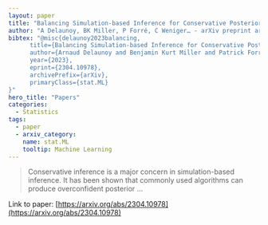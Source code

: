 ```yaml
---
layout: paper
title: "Balancing Simulation-based Inference for Conservative Posteriors"
author: "A Delaunoy, BK Miller, P Forré, C Weniger… - arXiv preprint arXiv …, 2023 - arxiv.org"
bibtex: "@misc{delaunoy2023balancing,
      title={Balancing Simulation-based Inference for Conservative Posteriors}, 
      author={Arnaud Delaunoy and Benjamin Kurt Miller and Patrick Forré and Christoph Weniger and Gilles Louppe},
      year={2023},
      eprint={2304.10978},
      archivePrefix={arXiv},
      primaryClass={stat.ML}
}"
hero_title: "Papers"
categories:
  - Statistics
tags:
  - paper
  - arxiv_category:
    name: stat.ML
    tooltip: Machine Learning
---
```

>Conservative inference is a major concern in simulation-based inference. It has been shown that commonly used algorithms can produce overconfident posterior …

Link to paper: [https://arxiv.org/abs/2304.10978](https://arxiv.org/abs/2304.10978)


